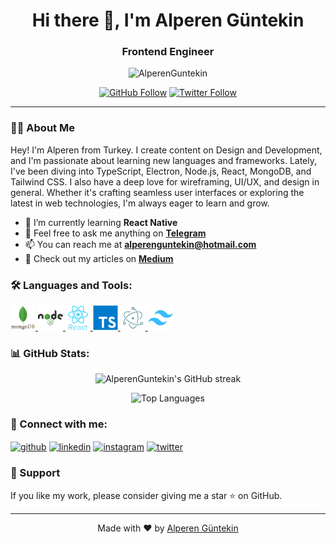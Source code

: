<h1 align="center">Hi there 👋, I'm Alperen Güntekin</h1>
<h3 align="center">Frontend Engineer</h3>

<p align="center">
  <img src="https://komarev.com/ghpvc/?username=AlperenGuntekin&label=Profile%20views&color=0e75b6&style=flat" alt="AlperenGuntekin" />
</p>

<p align="center">
  <a href="https://github.com/AlperenGuntekin"><img src="https://img.shields.io/github/followers/AlperenGuntekin?label=Follow&style=social" alt="GitHub Follow"></a>
  <a href="https://twitter.com/AlperenGuntekin"><img src="https://img.shields.io/twitter/follow/AlperenGuntekin?style=social" alt="Twitter Follow"></a>
</p>

---

### 🙋‍♂️ About Me

Hey! I'm Alperen from Turkey. I create content on Design and Development, and I'm passionate about learning new languages and frameworks. Lately, I've been diving into TypeScript, Electron, Node.js, React, MongoDB, and Tailwind CSS. I also have a deep love for wireframing, UI/UX, and design in general. Whether it's crafting seamless user interfaces or exploring the latest in web technologies, I'm always eager to learn and grow.

- 🌱 I’m currently learning **React Native**
- 💬 Feel free to ask me anything on **[Telegram](https://t.me/AlperenGuntekin)**
- 📫 You can reach me at **alperenguntekin@hotmail.com**
- 📝 Check out my articles on **[Medium](https://medium.com/@alperenguntekin)**

### 🛠 Languages and Tools:

<p align="left"> 
  <a href="https://www.mongodb.com/" target="_blank" rel="noreferrer"> <img src="https://raw.githubusercontent.com/devicons/devicon/master/icons/mongodb/mongodb-original-wordmark.svg" alt="mongodb" width="40" height="40"/> </a> 
  <a href="https://nodejs.org" target="_blank" rel="noreferrer"> <img src="https://raw.githubusercontent.com/devicons/devicon/master/icons/nodejs/nodejs-original-wordmark.svg" alt="nodejs" width="40" height="40"/> </a> 
  <a href="https://reactjs.org/" target="_blank" rel="noreferrer"> <img src="https://raw.githubusercontent.com/devicons/devicon/master/icons/react/react-original-wordmark.svg" alt="react" width="40" height="40"/> </a> 
  <a href="https://www.typescriptlang.org/" target="_blank" rel="noreferrer"> <img src="https://raw.githubusercontent.com/devicons/devicon/master/icons/typescript/typescript-original.svg" alt="typescript" width="40" height="40"/> </a>
  <a href="https://www.electronjs.org/" target="_blank" rel="noreferrer"> <img src="https://raw.githubusercontent.com/devicons/devicon/master/icons/electron/electron-original.svg" alt="electron" width="40" height="40"/> </a>
  <a href="https://tailwindcss.com/" target="_blank" rel="noreferrer"> <img src="https://github.com/devicons/devicon/blob/master/icons/tailwindcss/tailwindcss-original.svg" alt="tailwindcss" width="40" height="40"/> </a>
</p>

### 📊 GitHub Stats:

<p align="center">
  <img src="https://github-readme-streak-stats.herokuapp.com/?user=AlperenGuntekin&theme=radical" alt="AlperenGuntekin's GitHub streak" />
</p>

<p align="center">
  <img src="https://github-readme-stats.vercel.app/api/top-langs?username=AlperenGuntekin&show_icons=true&locale=en&layout=compact&theme=radical" alt="Top Languages" />
</p>

### 🤝 Connect with me:

<p align="left">
  <a href="https://github.com/AlperenGuntekin" target="_blank"><img align="center" src="https://cdn.jsdelivr.net/npm/simple-icons@3.0.1/icons/github.svg" alt="github" height="40" /></a>
  <a href="https://www.linkedin.com/in/alperenguntekin/" target="_blank"><img align="center" src="https://cdn.jsdelivr.net/npm/simple-icons@3.0.1/icons/linkedin.svg" alt="linkedin" height="40" /></a>
  <a href="https://www.instagram.com/alperenguntekin/?hl=tr/" target="_blank"><img align="center" src="https://cdn.jsdelivr.net/npm/simple-icons@3.0.1/icons/instagram.svg" alt="instagram" height="40" /></a>
  <a href="https://twitter.com/AlperenGuntekin" target="_blank"><img align="center" src="https://cdn.jsdelivr.net/npm/simple-icons@3.0.1/icons/twitter.svg" alt="twitter" height="40" /></a>
</p>

### 🌟 Support

If you like my work, please consider giving me a star ⭐ on GitHub.

---

<p align="center">Made with ❤️ by <a href="https://github.com/AlperenGuntekin" target="_blank">Alperen Güntekin</a></p>
